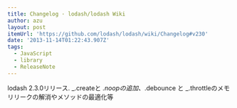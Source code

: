 ```yaml
---
title: Changelog · lodash/lodash Wiki
author: azu
layout: post
itemUrl: 'https://github.com/lodash/lodash/wiki/Changelog#v230'
date: '2013-11-14T01:22:43.907Z'
tags:
  - JavaScript
  - library
  - ReleaseNote
---
```

lodash 2.3.0リリース.
_.createと _.noopの追加、_.debounce と _.throttleのメモリリークの解消やメソッドの最適化等
